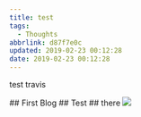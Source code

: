 ```yaml
---
title: test
tags:
  - Thoughts
abbrlink: d87f7e0c
updated: 2019-02-23 00:12:28
date: 2019-02-23 00:12:28
---
```

<p class="description">test travis</p>
<!-- more -->
## First Blog
## Test
## there
<img src="http://wutaotaospace.oss-cn-beijing.aliyuncs.com/image/201901311.jpg" class="full-image" />
